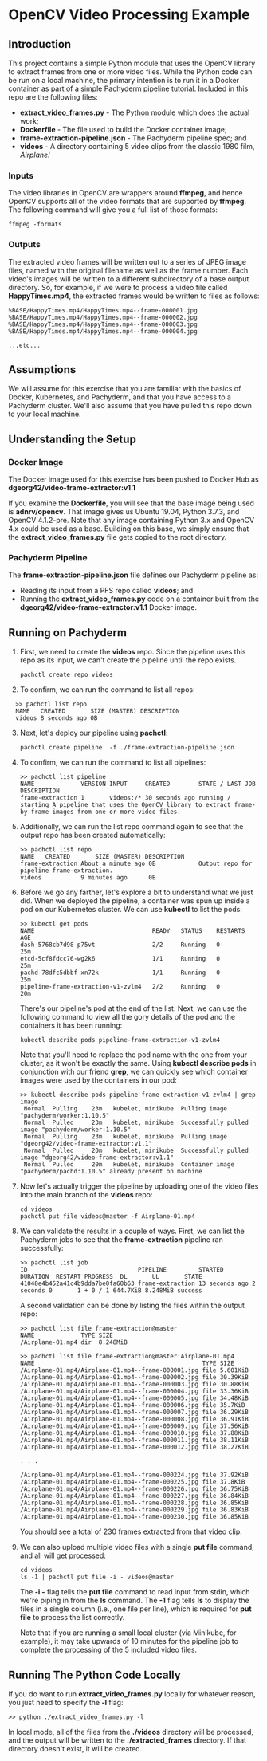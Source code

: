 # OpenCV Video Processing Example
## Introduction
This project contains a simple Python module that uses the OpenCV library to extract frames from one or more video files. While the Python code can be run on a local machine, the primary intention is to run it in a Docker container as part of a simple Pachyderm pipeline tutorial. Included in this repo are the following files:

* **extract\_video_frames.py** - The Python module which does the actual work;
* **Dockerfile** - The file used to build the Docker container image;
* **frame-extraction-pipeline.json** - The Pachyderm pipeline spec; and
* **videos** - A directory containing 5 video clips from the classic 1980 film, *Airplane!*

### Inputs
The video libraries in OpenCV are wrappers around **ffmpeg**, and hence OpenCV supports all of the video formats that are supported by **ffmpeg**. The following command will give you a full list of those formats:

```
ffmpeg -formats
```

### Outputs
The extracted video frames will be written out to a series of JPEG image files, named with the original filename as well as the frame number. Each video's images will be written to a different subdirectory of a base output directory. So, for example, if we were to process a video file called **HappyTimes.mp4**, the extracted frames would be written to files as follows:

```
%BASE/HappyTimes.mp4/HappyTimes.mp4--frame-000001.jpg
%BASE/HappyTimes.mp4/HappyTimes.mp4--frame-000002.jpg
%BASE/HappyTimes.mp4/HappyTimes.mp4--frame-000003.jpg
%BASE/HappyTimes.mp4/HappyTimes.mp4--frame-000004.jpg

...etc...

```

## Assumptions
We will assume for this exercise that you are familiar with the basics of Docker, Kubernetes, and Pachyderm, and that you have access to a Pachyderm cluster. We'll also assume that you have pulled this repo down to your local machine.

## Understanding the Setup

### Docker Image
The Docker image used for this exercise has been pushed to Docker Hub as **dgeorg42/video\-frame-extractor:v1.1**

If you examine the **Dockerfile**, you will see that the base image being used is **adnrv/opencv**. That image gives us Ubuntu 19.04, Python 3.7.3, and OpenCV 4.1.2-pre. Note that any image containing Python 3.x and OpenCV 4.x could be used as a base. Building on this base, we simply ensure that the **extract\_video_frames.py** file gets copied to the root directory.

### Pachyderm Pipeline
The **frame-extraction-pipeline.json** file defines our Pachyderm pipeline as:

* Reading its input from a PFS repo called **videos**; and
* Running the **extract\_video_frames.py** code on a container built from the **dgeorg42/video\-frame-extractor:v1.1** Docker image. 

## Running on Pachyderm

1. First, we need to create the **videos** repo. Since the pipeline uses this repo as its input, we can't create the pipeline until the repo exists.
 
   `pachctl create repo videos`
  
2. To confirm, we can run the command to list all repos:
 
 ```
   >> pachctl list repo
   NAME   CREATED       SIZE (MASTER) DESCRIPTION
   videos 8 seconds ago 0B
 ```
 
3. Next, let's deploy our pipeline using **pachctl**:
 
   `pachctl create pipeline  -f ./frame-extraction-pipeline.json`
 
4. To confirm, we can run the command to list all pipelines:
 
   ```
   >> pachctl list pipeline
   NAME             VERSION INPUT     CREATED        STATE / LAST JOB   DESCRIPTION                                                                                            
   frame-extraction 1       videos:/* 30 seconds ago running / starting A pipeline that uses the OpenCV library to extract frame-by-frame images from one or more video files. 
   ``` 
 
5. Additionally, we can run the list repo command again to see that the output repo has been created automatically:

   ```
   >> pachctl list repo
   NAME   CREATED       SIZE (MASTER) DESCRIPTION
   frame-extraction About a minute ago 0B            Output repo for pipeline frame-extraction. 
   videos           9 minutes ago      0B                                                       
   ```
 
6. Before we go any farther, let's explore a bit to understand what we just did. When we deployed the pipeline, a container was spun up inside a pod on our Kubernetes cluster. We can use **kubectl** to list the pods:
 
   ```
   >> kubectl get pods
   NAME                                 READY   STATUS    RESTARTS   AGE
   dash-5768cb7d98-p75vt                2/2     Running   0          25m
   etcd-5cf8fdcc76-wg2k6                1/1     Running   0          25m
   pachd-78dfc5dbbf-xn72k               1/1     Running   0          25m
   pipeline-frame-extraction-v1-zvlm4   2/2     Running   0          20m
   ```
 
   There's our pipeline's pod at the end of the list. Next, we can use the following command to view all the gory details of the pod and the containers it has been running:
 
   ```
   kubectl describe pods pipeline-frame-extraction-v1-zvlm4
   ```
 
   Note that you'll need to replace the pod name with the one from your cluster, as it won't be exactly the same. Using **kubectl describe pods** in conjunction with our friend **grep**, we can quickly see which container images were used by the containers in our pod:
 
   ```
   >> kubectl describe pods pipeline-frame-extraction-v1-zvlm4 | grep image
    Normal  Pulling    23m   kubelet, minikube  Pulling image "pachyderm/worker:1.10.5"
    Normal  Pulled     23m   kubelet, minikube  Successfully pulled image "pachyderm/worker:1.10.5"
    Normal  Pulling    23m   kubelet, minikube  Pulling image "dgeorg42/video-frame-extractor:v1.1"
    Normal  Pulled     20m   kubelet, minikube  Successfully pulled image "dgeorg42/video-frame-extractor:v1.1"
    Normal  Pulled     20m   kubelet, minikube  Container image "pachyderm/pachd:1.10.5" already present on machine
   ```
 
7. Now let's actually trigger the pipeline by uploading one of the video files into the main branch of the **videos** repo:

   ```
   cd videos
   pachctl put file videos@master -f Airplane-01.mp4
   ```
 
8. We can validate the results in a couple of ways.  First, we can list the Pachyderm jobs to see that the **frame-extraction** pipeline ran successfully:
 
   ```
   >> pachctl list job
   ID                               PIPELINE         STARTED        DURATION  RESTART PROGRESS  DL       UL       STATE   
   41048e4b452a41c4b9dda7be0fa60b63 frame-extraction 13 seconds ago 2 seconds 0       1 + 0 / 1 644.7KiB 8.248MiB success 
   ```
 
   A second validation can be done by listing the files within the output repo:
 
   ```
   >> pachctl list file frame-extraction@master
   NAME             TYPE SIZE     
   /Airplane-01.mp4 dir  8.248MiB 

   >> pachctl list file frame-extraction@master:Airplane-01.mp4
   NAME                                               TYPE SIZE     
   /Airplane-01.mp4/Airplane-01.mp4--frame-000001.jpg file 5.601KiB 
   /Airplane-01.mp4/Airplane-01.mp4--frame-000002.jpg file 30.39KiB 
   /Airplane-01.mp4/Airplane-01.mp4--frame-000003.jpg file 30.88KiB 
   /Airplane-01.mp4/Airplane-01.mp4--frame-000004.jpg file 33.36KiB 
   /Airplane-01.mp4/Airplane-01.mp4--frame-000005.jpg file 34.48KiB 
   /Airplane-01.mp4/Airplane-01.mp4--frame-000006.jpg file 35.7KiB  
   /Airplane-01.mp4/Airplane-01.mp4--frame-000007.jpg file 36.29KiB 
   /Airplane-01.mp4/Airplane-01.mp4--frame-000008.jpg file 36.91KiB 
   /Airplane-01.mp4/Airplane-01.mp4--frame-000009.jpg file 37.56KiB 
   /Airplane-01.mp4/Airplane-01.mp4--frame-000010.jpg file 37.88KiB 
   /Airplane-01.mp4/Airplane-01.mp4--frame-000011.jpg file 38.11KiB 
   /Airplane-01.mp4/Airplane-01.mp4--frame-000012.jpg file 38.27KiB 

   . . .

   /Airplane-01.mp4/Airplane-01.mp4--frame-000224.jpg file 37.92KiB 
   /Airplane-01.mp4/Airplane-01.mp4--frame-000225.jpg file 37.8KiB  
   /Airplane-01.mp4/Airplane-01.mp4--frame-000226.jpg file 36.75KiB 
   /Airplane-01.mp4/Airplane-01.mp4--frame-000227.jpg file 36.84KiB 
   /Airplane-01.mp4/Airplane-01.mp4--frame-000228.jpg file 36.85KiB 
   /Airplane-01.mp4/Airplane-01.mp4--frame-000229.jpg file 36.83KiB 
   /Airplane-01.mp4/Airplane-01.mp4--frame-000230.jpg file 36.85KiB 
   ```
 
   You should see a total of 230 frames extracted from that video clip.
 
9. We can also upload multiple video files with a single **put file** command, and all will get processed:
 
   ```
   cd videos
   ls -1 | pachctl put file -i - videos@master
   ```
 
   The **-i -** flag tells the **put file** command to read input from stdin, which we're piping in from the **ls** command. The **-1** flag tells **ls** to display the files in a single column (i.e., one file per line), which is required for **put file** to process the list correctly. 
 
   Note that if you are running a small local cluster (via Minikube, for example), it may take upwards of 10 minutes for the pipeline job to complete the processing of the 5 included video files.

## Running The Python Code Locally
If you do want to run **extract\_video_frames.py** locally for whatever reason, you just need to specify the **-l** flag:
 
```
>> python ./extract_video_frames.py -l
```
 
In local mode, all of the files from the **./videos** directory will be processed, and the output will be written to the **./extracted_frames** directory.  If that directory doesn't exist, it will be created.
 